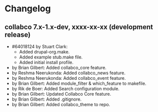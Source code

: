 Changelog
================================================================================



collabco 7.x-1.x-dev, xxxx-xx-xx (development release)
--------------------------------------------------------------------------------

- #64018124 by Stuart Clark:
  - Added drupal-org.make.
  - Added example stub.make file.
  - Added initial install profile.
- by Brian Gilbert: Added collabco_core feature.
- by Reshma Neerukonda: Added collabco_news feature.
- by Reshma Neerukonda: Added collabco_event feature.
- by Brian Gilbert: Added module_filter & which_feature to makefile.
- by Rik de Boer: Added Search configuration module.
- by Brian Gilbert: Updated Collabco Core feature.
- by Brian Gilbert: Added .gitignore.
- by Brian Gilbert: Added collabco_theme to repo.
